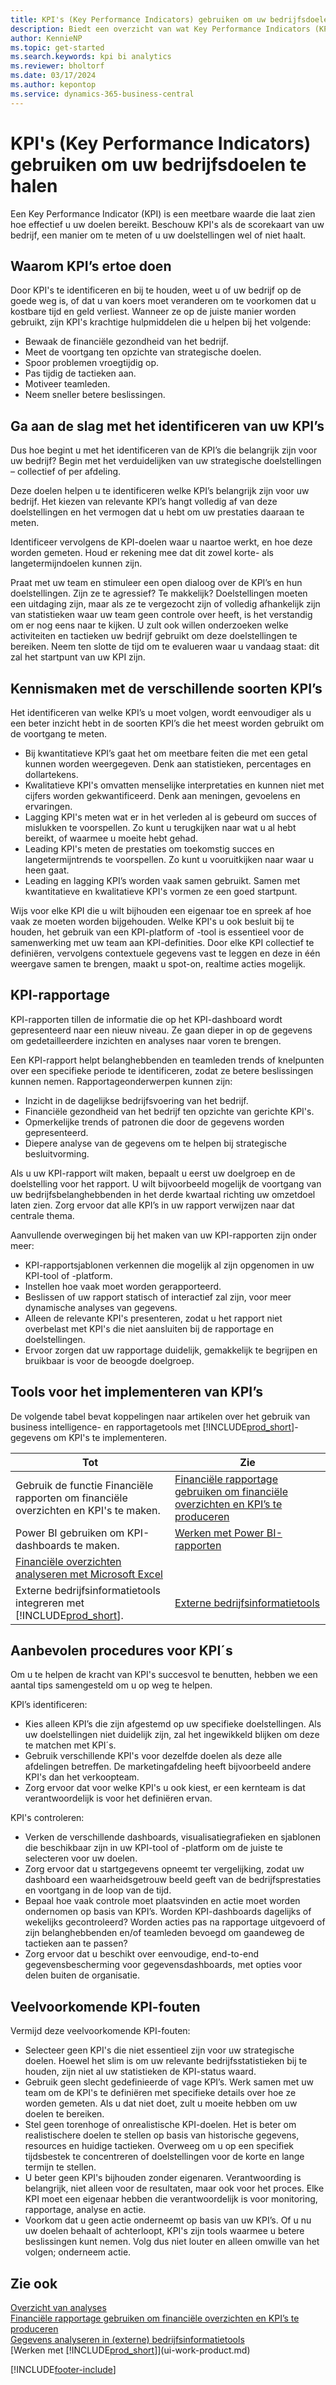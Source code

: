 ```yaml
---
title: KPI's (Key Performance Indicators) gebruiken om uw bedrijfsdoelen te halen
description: Biedt een overzicht van wat Key Performance Indicators (KPI's) zijn en hoe u deze kunt gebruiken om uw bedrijfsdoelen te bereiken.
author: KennieNP
ms.topic: get-started
ms.search.keywords: kpi bi analytics
ms.reviewer: bholtorf
ms.date: 03/17/2024
ms.author: kepontop
ms.service: dynamics-365-business-central
---
```


# KPI's (Key Performance Indicators) gebruiken om uw bedrijfsdoelen te halen

Een Key Performance Indicator (KPI) is een meetbare waarde die laat zien hoe effectief u uw doelen bereikt. Beschouw KPI's als de scorekaart van uw bedrijf, een manier om te meten of u uw doelstellingen wel of niet haalt.

## Waarom KPI’s ertoe doen

Door KPI's te identificeren en bij te houden, weet u of uw bedrijf op de goede weg is, of dat u van koers moet veranderen om te voorkomen dat u kostbare tijd en geld verliest. Wanneer ze op de juiste manier worden gebruikt, zijn KPI's krachtige hulpmiddelen die u helpen bij het volgende:

- Bewaak de financiële gezondheid van het bedrijf.
- Meet de voortgang ten opzichte van strategische doelen.
- Spoor problemen vroegtijdig op.
- Pas tijdig de tactieken aan.
- Motiveer teamleden.
- Neem sneller betere beslissingen.

## Ga aan de slag met het identificeren van uw KPI’s

Dus hoe begint u met het identificeren van de KPI’s die belangrijk zijn voor uw bedrijf? Begin met het verduidelijken van uw strategische doelstellingen – collectief of per afdeling.

Deze doelen helpen u te identificeren welke KPI’s belangrijk zijn voor uw bedrijf. Het kiezen van relevante KPI’s hangt volledig af van deze doelstellingen en het vermogen dat u hebt om uw prestaties daaraan te meten.

Identificeer vervolgens de KPI-doelen waar u naartoe werkt, en hoe deze worden gemeten. Houd er rekening mee dat dit zowel korte- als langetermijndoelen kunnen zijn.

Praat met uw team en stimuleer een open dialoog over de KPI’s en hun doelstellingen. Zijn ze te agressief? Te makkelijk? Doelstellingen moeten een uitdaging zijn, maar als ze te vergezocht zijn of volledig afhankelijk zijn van statistieken waar uw team geen controle over heeft, is het verstandig om er nog eens naar te kijken. U zult ook willen onderzoeken welke activiteiten en tactieken uw bedrijf gebruikt om deze doelstellingen te bereiken. Neem ten slotte de tijd om te evalueren waar u vandaag staat: dit zal het startpunt van uw KPI zijn.

## Kennismaken met de verschillende soorten KPI’s

Het identificeren van welke KPI’s u moet volgen, wordt eenvoudiger als u een beter inzicht hebt in de soorten KPI’s die het meest worden gebruikt om de voortgang te meten.

- Bij kwantitatieve KPI’s gaat het om meetbare feiten die met een getal kunnen worden weergegeven. Denk aan statistieken, percentages en dollartekens.
- Kwalitatieve KPI's omvatten menselijke interpretaties en kunnen niet met cijfers worden gekwantificeerd. Denk aan meningen, gevoelens en ervaringen.
- Lagging KPI's meten wat er in het verleden al is gebeurd om succes of mislukken te voorspellen. Zo kunt u terugkijken naar wat u al hebt bereikt, of waarmee u moeite hebt gehad.
- Leading KPI's meten de prestaties om toekomstig succes en langetermijntrends te voorspellen. Zo kunt u vooruitkijken naar waar u heen gaat.
- Leading en lagging KPI’s worden vaak samen gebruikt. Samen met kwantitatieve en kwalitatieve KPI's vormen ze een goed startpunt.

Wijs voor elke KPI die u wilt bijhouden een eigenaar toe en spreek af hoe vaak ze moeten worden bijgehouden. Welke KPI's u ook besluit bij te houden, het gebruik van een KPI-platform of -tool is essentieel voor de samenwerking met uw team aan KPI-definities. Door elke KPI collectief te definiëren, vervolgens contextuele gegevens vast te leggen en deze in één weergave samen te brengen, maakt u spot-on, realtime acties mogelijk.

## KPI-rapportage

KPI-rapporten tillen de informatie die op het KPI-dashboard wordt gepresenteerd naar een nieuw niveau. Ze gaan dieper in op de gegevens om gedetailleerdere inzichten en analyses naar voren te brengen.

Een KPI-rapport helpt belanghebbenden en teamleden trends of knelpunten over een specifieke periode te identificeren, zodat ze betere beslissingen kunnen nemen. Rapportageonderwerpen kunnen zijn:

- Inzicht in de dagelijkse bedrijfsvoering van het bedrijf.
- Financiële gezondheid van het bedrijf ten opzichte van gerichte KPI's.
- Opmerkelijke trends of patronen die door de gegevens worden gepresenteerd.
- Diepere analyse van de gegevens om te helpen bij strategische besluitvorming.

Als u uw KPI-rapport wilt maken, bepaalt u eerst uw doelgroep en de doelstelling voor het rapport. U wilt bijvoorbeeld mogelijk de voortgang van uw bedrijfsbelanghebbenden in het derde kwartaal richting uw omzetdoel laten zien. Zorg ervoor dat alle KPI’s in uw rapport verwijzen naar dat centrale thema.

Aanvullende overwegingen bij het maken van uw KPI-rapporten zijn onder meer:

- KPI-rapportsjablonen verkennen die mogelijk al zijn opgenomen in uw KPI-tool of -platform.
- Instellen hoe vaak moet worden gerapporteerd.
- Beslissen of uw rapport statisch of interactief zal zijn, voor meer dynamische analyses van gegevens.
- Alleen de relevante KPI's presenteren, zodat u het rapport niet overbelast met KPI's die niet aansluiten bij de rapportage en doelstellingen.
- Ervoor zorgen dat uw rapportage duidelijk, gemakkelijk te begrijpen en bruikbaar is voor de beoogde doelgroep.

## Tools voor het implementeren van KPI’s

De volgende tabel bevat koppelingen naar artikelen over het gebruik van business intelligence- en rapportagetools met [!INCLUDE[prod_short](includes/prod_short.md)]-gegevens om KPI's te implementeren.

| Tot  | Zie |
| --- | --- |
| Gebruik de functie Financiële rapporten om financiële overzichten en KPI's te maken. | [Financiële rapportage gebruiken om financiële overzichten en KPI’s te produceren](bi.md) |
| Power BI gebruiken om KPI-dashboards te maken. | [Werken met Power BI-rapporten](across-working-with-powerbi.md) | 
| [Financiële overzichten analyseren met Microsoft Excel](finance-analyze-excel.md) |
| Externe bedrijfsinformatietools integreren met [!INCLUDE[prod_short](includes/prod_short.md)].| [Externe bedrijfsinformatietools](reports-external-analysis.md) |

## Aanbevolen procedures voor KPI´s

Om u te helpen de kracht van KPI's succesvol te benutten, hebben we een aantal tips samengesteld om u op weg te helpen.

KPI’s identificeren:

- Kies alleen KPI’s die zijn afgestemd op uw specifieke doelstellingen. Als uw doelstellingen niet duidelijk zijn, zal het ingewikkeld blijken om deze te matchen met KPI´s.
- Gebruik verschillende KPI's voor dezelfde doelen als deze alle afdelingen betreffen. De marketingafdeling heeft bijvoorbeeld andere KPI's dan het verkoopteam.
- Zorg ervoor dat voor welke KPI's u ook kiest, er een kernteam is dat verantwoordelijk is voor het definiëren ervan.

KPI's controleren:

- Verken de verschillende dashboards, visualisatiegrafieken en sjablonen die beschikbaar zijn in uw KPI-tool of -platform om de juiste te selecteren voor uw doelen.
- Zorg ervoor dat u startgegevens opneemt ter vergelijking, zodat uw dashboard een waarheidsgetrouw beeld geeft van de bedrijfsprestaties en voortgang in de loop van de tijd.
- Bepaal hoe vaak controle moet plaatsvinden en actie moet worden ondernomen op basis van KPI’s. Worden KPI-dashboards dagelijks of wekelijks gecontroleerd? Worden acties pas na rapportage uitgevoerd of zijn belanghebbenden en/of teamleden bevoegd om gaandeweg de tactieken aan te passen?
- Zorg ervoor dat u beschikt over eenvoudige, end-to-end gegevensbescherming voor gegevensdashboards, met opties voor delen buiten de organisatie.

## Veelvoorkomende KPI-fouten

Vermijd deze veelvoorkomende KPI-fouten:

- Selecteer geen KPI's die niet essentieel zijn voor uw strategische doelen. Hoewel het slim is om uw relevante bedrijfsstatistieken bij te houden, zijn niet al uw statistieken de KPI-status waard.
- Gebruik geen slecht gedefinieerde of vage KPI’s. Werk samen met uw team om de KPI's te definiëren met specifieke details over hoe ze worden gemeten. Als u dat niet doet, zult u moeite hebben om uw doelen te bereiken.
- Stel geen torenhoge of onrealistische KPI-doelen. Het is beter om realistischere doelen te stellen op basis van historische gegevens, resources en huidige tactieken. Overweeg om u op een specifiek tijdsbestek te concentreren of doelstellingen voor de korte en lange termijn te stellen.
- U beter geen KPI's bijhouden zonder eigenaren. Verantwoording is belangrijk, niet alleen voor de resultaten, maar ook voor het proces. Elke KPI moet een eigenaar hebben die verantwoordelijk is voor monitoring, rapportage, analyse en actie.
- Voorkom dat u geen actie onderneemt op basis van uw KPI’s. Of u nu uw doelen behaalt of achterloopt, KPI's zijn tools waarmee u betere beslissingen kunt nemen. Volg dus niet louter en alleen omwille van het volgen; onderneem actie.

## Zie ook

[Overzicht van analyses](reports-bi-reporting.md)  
[Financiële rapportage gebruiken om financiële overzichten en KPI’s te produceren](bi.md)  
[Gegevens analyseren in (externe) bedrijfsinformatietools](reports-external-analysis.md)  
[Werken met [!INCLUDE[prod_short](includes/prod_short.md)]](ui-work-product.md)  

[!INCLUDE[footer-include](includes/footer-banner.md)]
